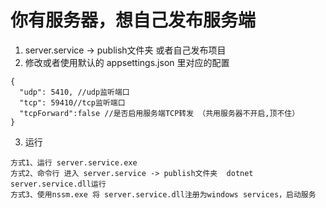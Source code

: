 <!--
 * @Author: snltty
 * @Date: 2021-10-12 16:31:35
 * @LastEditors: snltty
 * @LastEditTime: 2021-10-16 01:10:39
 * @version: v1.0.0
 * @Descripttion: 功能说明
 * @FilePath: \client.web.vue3\src\views\about\server.md
-->
# 你有服务器，想自己发布服务端
1. server.service -> publish文件夹  或者自己发布项目
2. 修改或者使用默认的 appsettings.json 里对应的配置 
```
{
  "udp": 5410, //udp监听端口
  "tcp": 59410//tcp监听端口
  "tcpForward":false //是否启用服务端TCP转发 （共用服务器不开启,顶不住）
}
```

3. 运行 
```
方式1、运行 server.service.exe  
方式2、命令行 进入 server.service -> publish文件夹  dotnet server.service.dll运行
方式3、使用nssm.exe 将 server.service.dll注册为windows services，启动服务
```